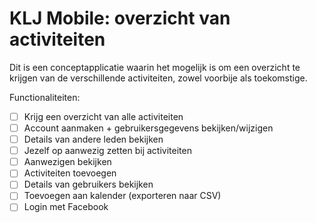 # KLJ Mobile: overzicht van activiteiten

Dit is een conceptapplicatie waarin het mogelijk is om een overzicht te krijgen van de verschillende activiteiten, zowel voorbije als toekomstige.

Functionaliteiten:
* [ ] Krijg een overzicht van alle activiteiten
* [ ] Account aanmaken + gebruikersgegevens bekijken/wijzigen
* [ ] Details van andere leden bekijken
* [ ] Jezelf op aanwezig zetten bij activiteiten
* [ ] Aanwezigen bekijken
* [ ] Activiteiten toevoegen
* [ ] Details van gebruikers bekijken
* [ ] Toevoegen aan kalender (exporteren naar CSV)
* [ ] Login met Facebook